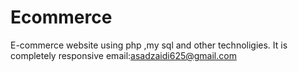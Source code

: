 # Ecommerce
E-commerce website using php ,my sql and other technoligies. It is completely responsive
email:asadzaidi625@gmail.com

